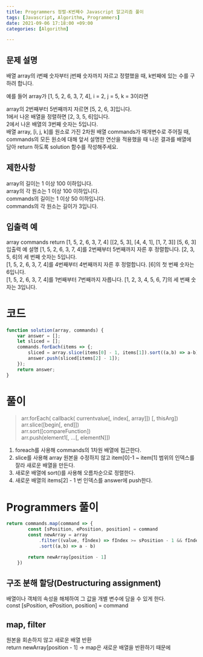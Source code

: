 ```yaml
---
title: Programmers 정렬-K번째수 Javascript 알고리즘 풀이
tags: [Javascript, Algorithm, Programmers]
date: 2021-09-06 17:18:00 +09:00
categories: [Algorithm]

---
```


## 문제 설명
배열 array의 i번째 숫자부터 j번째 숫자까지 자르고 정렬했을 때, k번째에 있는 수를 구하려 합니다.

예를 들어 array가 [1, 5, 2, 6, 3, 7, 4], i = 2, j = 5, k = 3이라면

array의 2번째부터 5번째까지 자르면 [5, 2, 6, 3]입니다.  
1에서 나온 배열을 정렬하면 [2, 3, 5, 6]입니다.  
2에서 나온 배열의 3번째 숫자는 5입니다.  
배열 array, [i, j, k]를 원소로 가진 2차원 배열 commands가 매개변수로 주어질 때, commands의 모든 원소에 대해 앞서 설명한 연산을 적용했을 때 나온 결과를 배열에 담아 return 하도록 solution 함수를 작성해주세요.  

## 제한사항
array의 길이는 1 이상 100 이하입니다.  
array의 각 원소는 1 이상 100 이하입니다.  
commands의 길이는 1 이상 50 이하입니다.  
commands의 각 원소는 길이가 3입니다.  
## 입출력 예
array	commands	return
[1, 5, 2, 6, 3, 7, 4]	[[2, 5, 3], [4, 4, 1], [1, 7, 3]]	[5, 6, 3]
입출력 예 설명
[1, 5, 2, 6, 3, 7, 4]를 2번째부터 5번째까지 자른 후 정렬합니다. [2, 3, 5, 6]의 세 번째 숫자는 5입니다.  
[1, 5, 2, 6, 3, 7, 4]를 4번째부터 4번째까지 자른 후 정렬합니다. [6]의 첫 번째 숫자는 6입니다.  
[1, 5, 2, 6, 3, 7, 4]를 1번째부터 7번째까지 자릅니다. [1, 2, 3, 4, 5, 6, 7]의 세 번째 숫자는 3입니다.  

# 코드
```js
function solution(array, commands) {
    var answer = [];
 	let sliced = [];
    commands.forEach(items => {;
        sliced = array.slice(items[0] - 1, items[1]).sort((a,b) => a-b); 
        answer.push(sliced[items[2] - 1]);
    });
    return answer;
}
```  



# 풀이
> arr.forEach( callback( currentvalue[, index[, array]]) [, thisArg])  
> arr.slice([begin[, end]])  
> arr.sort([compareFunction])  
> arr.push(element1[, ...[, elementN]])  

1. foreach를 사용해 commands의 1차원 배열에 접근한다. 
2. slice를 사용해 array 원본을 수정하지 않고 item[0]-1 ~ item[1] 범위의 인덱스를 잘라 새로운 배열을 만든다.
3. 새로운 배열에 sort()를 사용해 오름차순으로 정렬한다.
4. 새로운 배열의 items[2] - 1 번 인덱스를 answer에 push한다.

# Programmers 풀이
```js
return commands.map(command => {
        const [sPosition, ePosition, position] = command
        const newArray = array
            .filter((value, fIndex) => fIndex >= sPosition - 1 && fIndex <= ePosition - 1)
            .sort((a,b) => a - b)    

        return newArray[position - 1]
    })
```
  ## 구조 분해 할당(Destructuring assignment)  
배열이나 객체의 속성을 해체하여 그 값을 개별 변수에 담을 수 있게 한다.   
const [sPosition, ePosition, position] = command 
 
## map, filter
원본을 회손하지 않고 새로운 배열 반환  
return newArray[position - 1] -> map은 새로운 배열을 반환하기 때문에